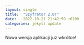 ```yaml
---
layout: single
title:  "Szyfrator 2.0!"
date:   2022-10-21 21:42:59 +0200
categories: jekyll update
---
```

Nowa wersja aplikacji już wkrótce!